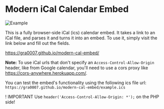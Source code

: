 # Modern iCal Calendar Embed

<img src="https://github.com/GRA0007/modern-cal-embed/raw/master/example.png?raw=true" alt="Example">

This is a fully browser-side iCal (ics) calendar embed. It takes a link to an iCal file, and parses it and turns it into an embed. To use it, simply visit the link below and fill out the fields.

https://gra0007.github.io/modern-cal-embed/

**Note:** To use iCal urls that don't specify an `Access-Control-Allow-Origin` header, like from Google calendar, you'll need to use a cors proxy like https://cors-anywhere.herokuapp.com/.

You can test the embed's functionality using the following ics file url:
`https://gra0007.github.io/modern-cal-embed/example.ics`

! IMPORTANT
Use `header('Access-Control-Allow-Origin: *');` on the PHP side!